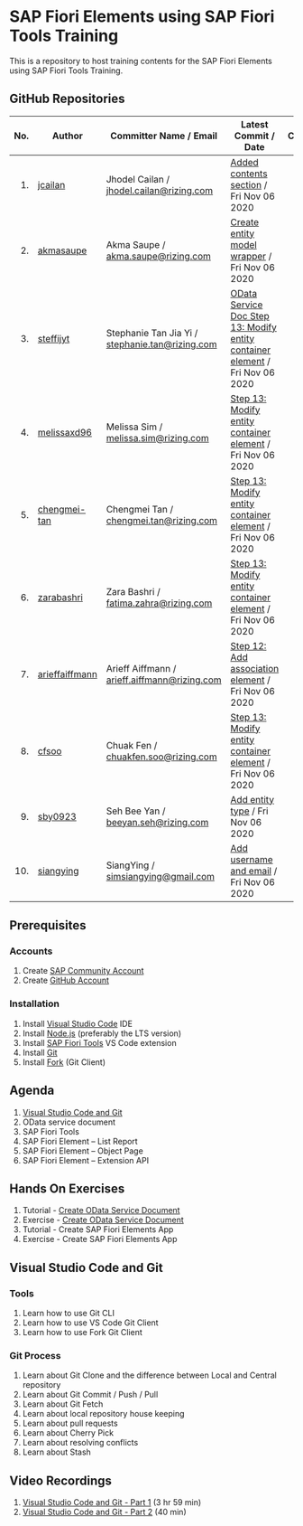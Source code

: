 # SAP Fiori Elements using SAP Fiori Tools Training

This is a repository to host training contents for the SAP Fiori Elements using SAP Fiori Tools Training.

## GitHub Repositories

| No. | Author | Committer Name / Email | Latest Commit / Date | Commits |
| ---:| ------ | ---------------------- | -------------------- |:-------:|
| 1. | [jcailan](https:&#x2F;&#x2F;github.com&#x2F;jcailan) | Jhodel Cailan / jhodel.cailan@rizing.com | [Added contents section](https:&#x2F;&#x2F;github.com&#x2F;jcailan&#x2F;fiori-element&#x2F;commit&#x2F;ad86a6b8116b4dd8ad657d3bbb54537ebb57abe1) / Fri Nov 06 2020 | [7](https:&#x2F;&#x2F;github.com&#x2F;jcailan&#x2F;fiori-element&#x2F;commits) |
| 2. | [akmasaupe](https:&#x2F;&#x2F;github.com&#x2F;akmasaupe) | Akma Saupe / akma.saupe@rizing.com | [Create entity model wrapper](https:&#x2F;&#x2F;github.com&#x2F;akmasaupe&#x2F;fiori-element&#x2F;commit&#x2F;a9785ef4eb5c7673722d5bb2f5f2c057a720b827) / Fri Nov 06 2020 | [6](https:&#x2F;&#x2F;github.com&#x2F;akmasaupe&#x2F;fiori-element&#x2F;commits) |
| 3. | [steffijyt](https:&#x2F;&#x2F;github.com&#x2F;steffijyt) | Stephanie Tan Jia Yi / stephanie.tan@rizing.com | [OData Service Doc Step 13: Modify entity container element](https:&#x2F;&#x2F;github.com&#x2F;steffijyt&#x2F;fiori-element&#x2F;commit&#x2F;8a25bfce5db510c658313fb7b8da08800650adbe) / Fri Nov 06 2020 | [15](https:&#x2F;&#x2F;github.com&#x2F;steffijyt&#x2F;fiori-element&#x2F;commits) |
| 4. | [melissaxd96](https:&#x2F;&#x2F;github.com&#x2F;melissaxd96) | Melissa Sim / melissa.sim@rizing.com | [Step 13: Modify entity container element](https:&#x2F;&#x2F;github.com&#x2F;melissaxd96&#x2F;fiori-element&#x2F;commit&#x2F;50c62bf1134c4b3e70bc787fae8c27153631fbdd) / Fri Nov 06 2020 | [26](https:&#x2F;&#x2F;github.com&#x2F;melissaxd96&#x2F;fiori-element&#x2F;commits) |
| 5. | [chengmei-tan](https:&#x2F;&#x2F;github.com&#x2F;chengmei-tan) | Chengmei Tan / chengmei.tan@rizing.com | [Step 13: Modify entity container element](https:&#x2F;&#x2F;github.com&#x2F;chengmei-tan&#x2F;fiori-element&#x2F;commit&#x2F;bffb68e8f90fba0b4cb98487ea8b257e4f308dfa) / Fri Nov 06 2020 | [30](https:&#x2F;&#x2F;github.com&#x2F;chengmei-tan&#x2F;fiori-element&#x2F;commits) |
| 6. | [zarabashri](https:&#x2F;&#x2F;github.com&#x2F;zarabashri) | Zara Bashri / fatima.zahra@rizing.com | [Step 13: Modify entity container element](https:&#x2F;&#x2F;github.com&#x2F;zarabashri&#x2F;fiori-element&#x2F;commit&#x2F;a285038e8dc5612118503197ed6d52c7114f0c8c) / Fri Nov 06 2020 | [17](https:&#x2F;&#x2F;github.com&#x2F;zarabashri&#x2F;fiori-element&#x2F;commits) |
| 7. | [arieffaiffmann](https:&#x2F;&#x2F;github.com&#x2F;arieffaiffmann) | Arieff Aiffmann / arieff.aiffmann@rizing.com | [Step 12: Add association element](https:&#x2F;&#x2F;github.com&#x2F;arieffaiffmann&#x2F;fiori-element&#x2F;commit&#x2F;6d09f26c9f6e00f80e4d83815c6adf5409282b45) / Fri Nov 06 2020 | [23](https:&#x2F;&#x2F;github.com&#x2F;arieffaiffmann&#x2F;fiori-element&#x2F;commits) |
| 8. | [cfsoo](https:&#x2F;&#x2F;github.com&#x2F;cfsoo) | Chuak Fen / chuakfen.soo@rizing.com | [Step 13: Modify entity container element](https:&#x2F;&#x2F;github.com&#x2F;cfsoo&#x2F;fiori-element&#x2F;commit&#x2F;7aba85c106a4d81a7f1931246f8570b10601da9d) / Fri Nov 06 2020 | [16](https:&#x2F;&#x2F;github.com&#x2F;cfsoo&#x2F;fiori-element&#x2F;commits) |
| 9. | [sby0923](https:&#x2F;&#x2F;github.com&#x2F;sby0923) | Seh Bee Yan / beeyan.seh@rizing.com | [ Add entity type](https:&#x2F;&#x2F;github.com&#x2F;sby0923&#x2F;fiori-element&#x2F;commit&#x2F;aea7aff5c0f375b0afeae5d4be7e2b7d8200ef81) / Fri Nov 06 2020 | [11](https:&#x2F;&#x2F;github.com&#x2F;sby0923&#x2F;fiori-element&#x2F;commits) |
| 10. | [siangying](https:&#x2F;&#x2F;github.com&#x2F;siangying) | SiangYing / simsiangying@gmail.com | [Add username and email](https:&#x2F;&#x2F;github.com&#x2F;sysim&#x2F;fiori-element&#x2F;commit&#x2F;4cc7816cf5dae9970b2f3108da035fa132f5ef70) / Fri Nov 06 2020 | [6](https:&#x2F;&#x2F;github.com&#x2F;sysim&#x2F;fiori-element&#x2F;commits) |

## Prerequisites

### Accounts

1. Create [SAP Community Account](https://community.sap.com/)
2. Create [GitHub Account](https://github.com/join)

### Installation

1. Install [Visual Studio Code](https://code.visualstudio.com/download) IDE
2. Install [Node.js](https://nodejs.org/en/download/) (preferably the LTS version)
3. Install [SAP Fiori Tools](https://marketplace.visualstudio.com/items?itemName=SAPSE.sap-ux-fiori-tools-extension-pack) VS Code extension
4. Install [Git](https://git-scm.com/downloads)
5. Install [Fork](https://git-fork.com/) (Git Client)

## Agenda

1. [Visual Studio Code and Git](#visual-studio-code-and-git)
2. OData service document
3. SAP Fiori Tools
4. SAP Fiori Element – List Report
5. SAP Fiori Element – Object Page
6. SAP Fiori Element – Extension API

## Hands On Exercises

1. Tutorial - [Create OData Service Document](https://developers.sap.com/tutorials/hcp-webide-create-odata-model.html)
2. Exercise - [Create OData Service Document](https://vestapartners.sharepoint.com/:w:/s/DDCKL/EVNDaN_EKgpCiU6HcMJdBPoB5YPAIsrqBSPepsfQ9uiabQ?e=qnF9QF)
3. Tutorial - Create SAP Fiori Elements App
4. Exercise - Create SAP Fiori Elements App

## Visual Studio Code and Git

### Tools

1. Learn how to use Git CLI
2. Learn how to use VS Code Git Client
3. Learn how to use Fork Git Client

### Git Process

1. Learn about Git Clone and the difference between Local and Central repository
2. Learn about Git Commit / Push / Pull
3. Learn about Git Fetch
4. Learn about local repository house keeping
5. Learn about pull requests
6. Learn about Cherry Pick
7. Learn about resolving conflicts
8. Learn about Stash

## Video Recordings

1. [Visual Studio Code and Git - Part 1](https://web.microsoftstream.com/video/a9ca83d0-cc23-4792-93b1-df2676fae0ca) (3 hr 59 min)
2. [Visual Studio Code and Git - Part 2](https://web.microsoftstream.com/video/3a183c92-8b2e-4741-92bd-7a03db60e4fd) (40 min)
